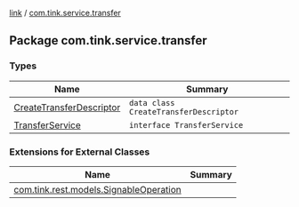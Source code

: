 [link](../index.md) / [com.tink.service.transfer](./index.md)

## Package com.tink.service.transfer

### Types

| Name | Summary |
|---|---|
| [CreateTransferDescriptor](-create-transfer-descriptor/index.md) | `data class CreateTransferDescriptor` |
| [TransferService](-transfer-service/index.md) | `interface TransferService` |

### Extensions for External Classes

| Name | Summary |
|---|---|
| [com.tink.rest.models.SignableOperation](com.tink.rest.models.-signable-operation/index.md) |  |
